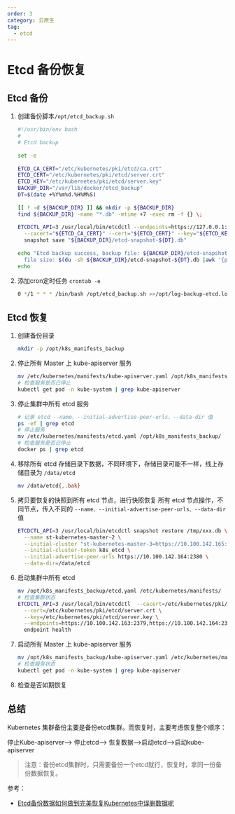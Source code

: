 ```yaml
---
order: 3
category: 云原生
tag:
  - etcd
---
```


# Etcd 备份恢复

## Etcd 备份

1. 创建备份脚本`/opt/etcd_backup.sh`
   ```bash
   #!/usr/bin/env bash
   #
   # Etcd backup
    
   set -e
    
   ETCD_CA_CERT="/etc/kubernetes/pki/etcd/ca.crt"
   ETCD_CERT="/etc/kubernetes/pki/etcd/server.crt"
   ETCD_KEY="/etc/kubernetes/pki/etcd/server.key"
   BACKUP_DIR="/var/lib/docker/etcd_backup"
   DT=$(date +%Y%m%d.%H%M%S)
    
   [[ ! -d ${BACKUP_DIR} ]] && mkdir -p ${BACKUP_DIR}
   find ${BACKUP_DIR} -name "*.db" -mtime +7 -exec rm -f {} \;
    
   ETCDCTL_API=3 /usr/local/bin/etcdctl --endpoints=https://127.0.0.1:2379 \
     --cacert="${ETCD_CA_CERT}" --cert="${ETCD_CERT}" --key="${ETCD_KEY}" \
     snapshot save "${BACKUP_DIR}/etcd-snapshot-${DT}.db"
    
   echo "Etcd backup success, backup file: ${BACKUP_DIR}/etcd-snapshot-${DT}.db, \
     file size: $(du -sh ${BACKUP_DIR}/etcd-snapshot-${DT}.db |awk '{print $1}')"
   echo
   ```

2. 添加cron定时任务 `crontab -e`
   ```bash
   0 */1 * * * /bin/bash /opt/etcd_backup.sh >>/opt/log-backup-etcd.log 2>&1
   ```

## Etcd 恢复

1. 创建备份目录

   ```bash
   mkdir -p /opt/k8s_manifests_backup
   ```

2. 停止所有 Master 上 kube-apiserver 服务

   ```bash
   mv /etc/kubernetes/manifests/kube-apiserver.yaml /opt/k8s_manifests_backup/
   # 检查服务是否已停止
   kubectl get pod -n kube-system | grep kube-apiserver
   ```

3. 停止集群中所有 etcd 服务

   ```bash
   # 记录 etcd --name、--initial-advertise-peer-urls、--data-dir 值
   ps -ef | grep etcd
   # 停止服务
   mv /etc/kubernetes/manifests/etcd.yaml /opt/k8s_manifests_backup/
   # 检查服务是否已停止
   docker ps | grep etcd
   ```

4. 移除所有 etcd 存储目录下数据，不同环境下，存储目录可能不一样，线上存储目录为 `/data/etcd`

   ```bash
   mv /data/etcd{,.bak}
   ```

5. 拷贝要恢复的快照到所有 etcd 节点，进行快照恢复
   所有 etcd 节点操作，不同节点，传入不同的 `--name、--initial-advertise-peer-urls、--data-dir`值

   ```bash
   ETCDCTL_API=3 /usr/local/bin/etcdctl snapshot restore /tmp/xxx.db \
     --name st-kubernetes-master-2 \
     --initial-cluster "st-kubernetes-master-3=https://10.100.142.165:2380,st-kubernetes-master-1=https://10.100.142.163:2380,st-kubernetes-master-2=https://10.100.142.164:2380" \
     --initial-cluster-token k8s_etcd \
     --initial-advertise-peer-urls https://10.100.142.164:2380 \
     --data-dir=/data/etcd
   ```

6. 启动集群中所有 etcd

   ```bash
   mv /opt/k8s_manifests_backup/etcd.yaml /etc/kubernetes/manifests/
   # 检查集群状态
   ETCDCTL_API=3 /usr/local/bin/etcdctl  --cacert=/etc/kubernetes/pki/etcd/ca.crt \
     --cert=/etc/kubernetes/pki/etcd/server.crt \
     --key=/etc/kubernetes/pki/etcd/server.key \
     --endpoints=https://10.100.142.163:2379,https://10.100.142.164:2379,https://10.100.142.165:2379 \
     endpoint health
   ```

7. 启动所有 Master 上 kube-apiserver 服务

   ```bash
   mv /opt/k8s_manifests_backup/kube-apiserver.yaml /etc/kubernetes/manifests/
   # 检查服务状态
   kubectl get pod -n kube-system | grep kube-apiserver
   ```

8. 检查是否如期恢复

## 总结

Kubernetes 集群备份主要是备份etcd集群。而恢复时，主要考虑恢复整个顺序：

停止Kube-apiserver–> 停止etcd–> 恢复数据–>启动etcd–>启动kube-apiserver

>  注意：备份etcd集群时，只需要备份一个etcd就行，恢复时，拿同一份备份数据恢复。

参考：

- [Etcd备份数据如何做到完美恢复Kubernetes中误删数据呢](https://kubesphere.com.cn/forum/d/3532-etcdkubernetes)